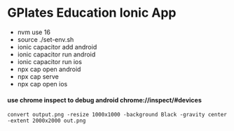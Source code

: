 # GPlates Education Ionic App

* nvm use 16
* source ./set-env.sh
* ionic capacitor add android
* ionic capacitor run android
* ionic capacitor run ios
* npx cap open android
* npx cap serve
* npx cap open ios

#### use chrome inspect to debug android chrome://inspect/#devices

`convert output.png -resize 1000x1000 -background Black -gravity center -extent 2000x2000 out.png`

